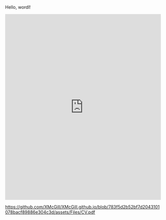 Hello, wordl!

<html>
  <body>
    <embed src="https://github.com/XMcGill/XMcGill.github.io/blob/783f5d2b52bf7d2043101078bacf89886e304c3d/assets/Files/CV.pdf" type="application/pdf" width="100%"           height="600px" />
  </body>
</html>

https://github.com/XMcGill/XMcGill.github.io/blob/783f5d2b52bf7d2043101078bacf89886e304c3d/assets/Files/CV.pdf
